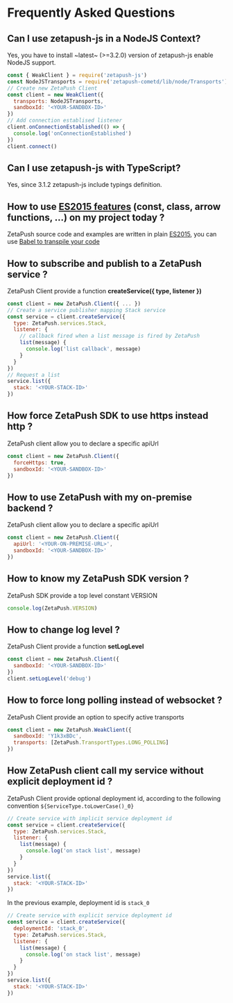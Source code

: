 # Frequently Asked Questions

## Can I use zetapush-js in a NodeJS Context?

Yes, you have to install ~latest~ (>=3.2.0) version of zetapush-js enable NodeJS support.

```js
const { WeakClient } = require('zetapush-js')
const NodeJSTransports = require('zetapush-cometd/lib/node/Transports')
// Create new ZetaPush Client
const client = new WeakClient({
  transports: NodeJSTransports,
  sandboxId: '<YOUR-SANDBOX-ID>'
})
// Add connection establised listener
client.onConnectionEstablished(() => {
  console.log('onConnectionEstablished')
})
client.connect()
```

## Can I use zetapush-js with TypeScript?

Yes, since 3.1.2 zetapush-js include typings definition.

## How to use [ES2015 features](https://babeljs.io/docs/learn-es2015/) (const, class, arrow functions, ...) on my project today ?

ZetaPush source code and examples are written in plain [ES2015](http://kangax.github.io/compat-table/es6/), you can use [Babel to transpile your code](https://babeljs.io/docs/learn-es2015/)

## How to subscribe and publish to a ZetaPush service ?

ZetaPush Client provide a function **createService({ type, listener })**

```js
const client = new ZetaPush.Client({ ... })
// Create a service publisher mapping Stack service
const service = client.createService({
  type: ZetaPush.services.Stack,
  listener: {
    // callback fired when a list message is fired by ZetaPush
    list(message) {
      console.log('list callback', message)
    }
  }
})
// Request a list
service.list({
  stack: '<YOUR-STACK-ID>'
})
```

## How force ZetaPush SDK to use **https** instead **http** ?

ZetaPush client allow you to declare a specific apiUrl

```js
const client = new ZetaPush.Client({
  forceHttps: true,
  sandboxId: '<YOUR-SANDBOX-ID>'
})
```

## How to use ZetaPush with my on-premise backend ?

ZetaPush client allow you to declare a specific apiUrl

```js
const client = new ZetaPush.Client({
  apiUrl: '<YOUR-ON-PREMISE-URL>',
  sandboxId: '<YOUR-SANDBOX-ID>'
})
```

## How to know my ZetaPush SDK version ?

ZetaPush SDK provide a top level constant VERSION

```js
console.log(ZetaPush.VERSION)
```

## How to change log level ?

ZetaPush Client provide a function **setLogLevel**

```js
const client = new ZetaPush.Client({
  sandboxId: '<YOUR-SANDBOX-ID>'
})
client.setLogLevel('debug')
```

## How to force long polling instead of websocket ?

ZetaPush Client provide an option to specify active transports

```js
const client = new ZetaPush.WeakClient({
  sandboxId: 'Y1k3xBDc',
  transports: [ZetaPush.TransportTypes.LONG_POLLING]
})
```

## How ZetaPush client call my service without explicit deployment id ?

ZetaPush Client provide optional deployment id, according to the following convention `${ServiceType.toLowerCase()_0}`

```js
// Create service with implicit service deployment id
const service = client.createService({
  type: ZetaPush.services.Stack,
  listener: {
    list(message) {
      console.log('on stack list', message)
    }
  }
})
service.list({
  stack: '<YOUR-STACK-ID>'
})
```

In the previous example, deployment id is `stack_0`

```js
// Create service with explicit service deployment id
const service = client.createService({
  deploymentId: 'stack_0',
  type: ZetaPush.services.Stack,
  listener: {
    list(message) {
      console.log('on stack list', message)
    }
  }
})
service.list({
  stack: '<YOUR-STACK-ID>'
})
```
